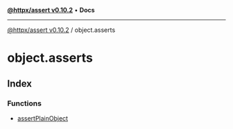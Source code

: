 [**@httpx/assert v0.10.2**](../README.md) • **Docs**

***

[@httpx/assert v0.10.2](../README.md) / object.asserts

# object.asserts

## Index

### Functions

- [assertPlainObject](functions/assertPlainObject.md)
